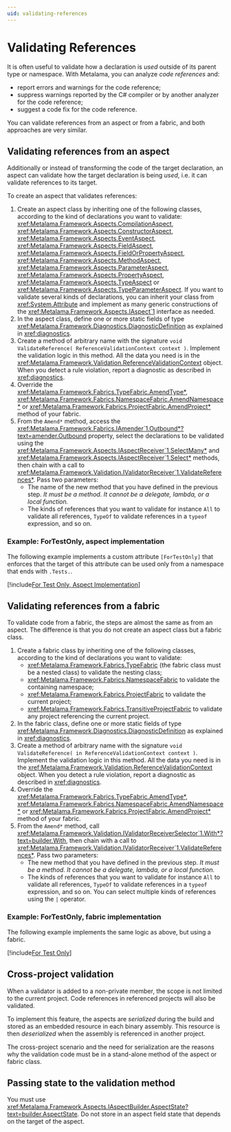 ```yaml
---
uid: validating-references
---
```


# Validating References

It is often useful to validate how a declaration is _used_ outside of its parent type or namespace. With Metalama, you can analyze _code references_ and:

* report errors and warnings for the code reference;
* suppress warnings reported by the C# compiler or by another analyzer for the code reference;
* suggest a code fix for the code reference.

You can validate references from an aspect or from a fabric, and both approaches are very similar.

## Validating references from an aspect

Additionally or instead of transforming the code of the target declaration, an aspect can validate how the target declaration is being _used_, i.e. it can validate references to its target.

To create an aspect that validates references:

1. Create an aspect class by inheriting one of the following classes, according to the kind of declarations you want to validate: <xref:Metalama.Framework.Aspects.CompilationAspect>, 
<xref:Metalama.Framework.Aspects.ConstructorAspect>, <xref:Metalama.Framework.Aspects.EventAspect>,
<xref:Metalama.Framework.Aspects.FieldAspect>, <xref:Metalama.Framework.Aspects.FieldOrPropertyAspect>, 
<xref:Metalama.Framework.Aspects.MethodAspect>, <xref:Metalama.Framework.Aspects.ParameterAspect>, 
<xref:Metalama.Framework.Aspects.PropertyAspect>, <xref:Metalama.Framework.Aspects.TypeAspect> or <xref:Metalama.Framework.Aspects.TypeParameterAspect>. If you want to validate several kinds of declarations, you can inherit your class from <xref:System.Attribute> and implement as many generic constructions of the <xref:Metalama.Framework.Aspects.IAspect`1> interface as needed.
2. In the aspect class, define one or more static fields of type <xref:Metalama.Framework.Diagnostics.DiagnosticDefinition> as explained in <xref:diagnostics>.
3. Create a method of arbitrary name with the signature `void ValidateReference( ReferenceValidationContext context )`. Implement the validation logic in this method. All the data you need is in the <xref:Metalama.Framework.Validation.ReferenceValidationContext> object. When you detect a rule violation, report a diagnostic as described in <xref:diagnostics>.
4. Override the <xref:Metalama.Framework.Fabrics.TypeFabric.AmendType*>, <xref:Metalama.Framework.Fabrics.NamespaceFabric.AmendNamespace*> or <xref:Metalama.Framework.Fabrics.ProjectFabric.AmendProject*> method of your fabric.
5. From the `Amend*` method, access the <xref:Metalama.Framework.Fabrics.IAmender`1.Outbound*?text=amender.Outbound> property, select the declarations to be validated using the <xref:Metalama.Framework.Aspects.IAspectReceiver`1.SelectMany*> and <xref:Metalama.Framework.Aspects.IAspectReceiver`1.Select*> methods, then chain with a call to <xref:Metalama.Framework.Validation.IValidatorReceiver`1.ValidateReferences*>. Pass two parameters:
   - The name of the new method that you have defined in the previous step. *It must be a method. It cannot be a delegate, lambda, or a local function.*
   - The kinds of references that you want to validate for instance `All` to validate all references, `TypeOf` to validate references in a `typeof` expression, and so on.


### Example: ForTestOnly, aspect implementation

The following example implements a custom attribute `[ForTestOnly]` that enforces that the target of this attribute can be used only from a namespace that ends with `.Tests.`.

[!include[For Test Only, Aspect Implementation](../../code/Metalama.Documentation.SampleCode.AspectFramework/ForTestOnly.cs)]


##  Validating references from a fabric

To validate code from a fabric, the steps are almost the same as from an aspect. The difference is that you do not create an aspect class but a fabric class.


1. Create a fabric class by inheriting one of the following classes, according to the kind of declarations you want to validate: 
   * <xref:Metalama.Framework.Fabrics.TypeFabric> (the fabric class must be a nested class) to validate the nesting class;
   * <xref:Metalama.Framework.Fabrics.NamespaceFabric> to validate the containing namespace;
   * <xref:Metalama.Framework.Fabrics.ProjectFabric> to validate the current project;
   * <xref:Metalama.Framework.Fabrics.TransitiveProjectFabric> to validate any project referencing the current project.
2. In the fabric class, define one or more static fields of type <xref:Metalama.Framework.Diagnostics.DiagnosticDefinition> as explained in <xref:diagnostics>.
3. Create a method of arbitrary name with the signature `void ValidateReference( in ReferenceValidationContext context )`. Implement the validation logic in this method. All the data you need is in the <xref:Metalama.Framework.Validation.ReferenceValidationContext> object. When you detect a rule violation, report a diagnostic as described in <xref:diagnostics>.
4. Override the <xref:Metalama.Framework.Fabrics.TypeFabric.AmendType*>, <xref:Metalama.Framework.Fabrics.NamespaceFabric.AmendNamespace*> or <xref:Metalama.Framework.Fabrics.ProjectFabric.AmendProject*> method of your fabric.
5. From the `Amend*` method, call <xref:Metalama.Framework.Validation.IValidatorReceiverSelector`1.With*?text=builder.With>, then chain with a call to <xref:Metalama.Framework.Validation.IValidatorReceiver`1.ValidateReferences*>. Pass two parameters:
   - The new method that you have defined in the previous step. *It must be a method. It cannot be a delegate, lambda, or a local function.*
   - The kinds of references that you want to validate for instance `All` to validate all references, `TypeOf` to validate references in a `typeof` expression, and so on. You can select multiple kinds of references using the `|` operator.

### Example: ForTestOnly, fabric implementation

The following example implements the same logic as above, but using a fabric.

[!include[For Test Only](../../code/Metalama.Documentation.SampleCode.AspectFramework/ForTestOnly_Fabric.cs)]


## Cross-project validation

When a validator is added to a non-private member, the scope is not limited to the current project. Code references in referenced projects will also be validated.

To implement this feature, the aspects are _serialized_ during the build and stored as an embedded resource in each binary assembly. This resource is then _deserialized_ when the assembly is referenced in another project.

The cross-project scenario and the need for serialization are the reasons why the validation code must be in a stand-alone method of the aspect or fabric class.


## Passing state to the validation method

You must use <xref:Metalama.Framework.Aspects.IAspectBuilder.AspectState?text=builder.AspectState>. Do not store in an aspect field state that depends on the target of the aspect.